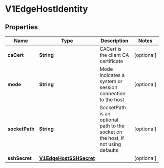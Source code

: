 # V1EdgeHostIdentity

## Properties
Name | Type | Description | Notes
------------ | ------------- | ------------- | -------------
**caCert** | **String** | CACert is the client CA certificate |  [optional]
**mode** | **String** | Mode indicates a system or session connection to the host |  [optional]
**socketPath** | **String** | SocketPath is an optional path to the socket on the host, if not using defaults |  [optional]
**sshSecret** | [**V1EdgeHostSSHSecret**](V1EdgeHostSSHSecret.md) |  |  [optional]
